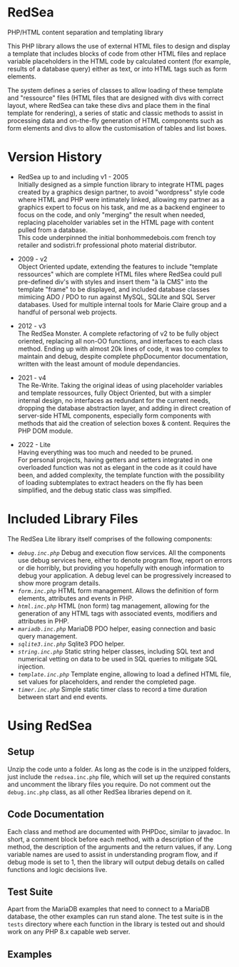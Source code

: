 # RedSea
PHP/HTML content separation and templating library

This PHP library allows the use of external HTML files to design and display a template that includes blocks of code from other HTML files and replace variable placeholders in the HTML code by calculated content (for example, results of a database query) either as text, or into HTML tags such as form elements.

The system defines a series of classes to allow loading of these template and "ressource" files (HTML files that are designed with divs with correct layout, where RedSea can take these divs and place them in the final template for rendering), a series of static and classic methods to assist in processing data and on-the-fly generation of HTML components such as form elements and divs to allow the customisation of tables and list boxes.

# Version History
- RedSea up to and including v1 - 2005  
Initially designed as a simple function library to integrate HTML pages created by a graphics design partner, to avoid "wordpress" style code where HTML and PHP were intimately linked, allowing my partner as a graphics expert to focus on his task, and me as a backend engineer to focus on the code, and only "merging" the result when needed, replacing placeholder variables set in the HTML page with content pulled from a database.  
This code underpinned the initial bonhommedebois.com french toy retailer and sodistri.fr professional photo material distributor.

- 2009 - v2  
Object Oriented update, extending the features to include "template ressources" which are complete HTML files where RedSea could pull pre-defined div's with styles and insert them "à la CMS" into the template "frame" to be displayed, and included database classes mimicing ADO / PDO to run against MySQL, SQLite and SQL Server databases. Used for multiple internal tools for Marie Claire group and a handful of personal web projects.

- 2012 - v3  
The RedSea Monster. A complete refactoring of v2 to be fully object oriented, replacing all non-OO functions, and interfaces to each class method. Ending up with almost 20k lines of code, it was too complex to maintain and debug, despite complete phpDocumentor documentation, written with the least amount of module dependancies. 

- 2021 - v4  
The Re-Write. Taking the original ideas of using placeholder variables and template ressources, fully Object Oriented, but with a simpler internal design, no interfaces as redundant for the current needs, dropping the database abstraction layer, and adding in direct creation of server-side HTML components, especially form components with methods that aid the creation of selection boxes & content. Requires the PHP DOM module.

- 2022 - Lite  
Having everything was too much and needed to be pruned.  
For personal projects, having getters and setters integrated in one overloaded function was not as elegant in the code as it could have been, and added complexity, the template function with the possibility of loading subtemplates to extract headers on the fly has been simplified, and the debug static class was simplfied.

# Included Library Files
The RedSea Lite library itself comprises of the following components:

- *`debug.inc.php`* Debug and execution flow services. All the components use debug services here, either to denote program flow, report on errors or die horribly, but providing you hopefully with enough information to debug your application. A debug level can be progressively increased to show more program details.
- *`form.inc.php`* HTML form management. Allows the definition of form elements, attributes and events in PHP.
- *`html.inc.php`* HTML (non form) tag management, allowing for the generation of any HTML tags with associated events, modifiers and attributes in PHP.
- *`mariadb.inc.php`* MariaDB PDO helper, easing connection and basic query management.
- *`sqlite3.inc.php`* Sqlite3 PDO helper.
- *`string.inc.php`* Static string helper classes, including SQL text and numerical vetting on data to be used in SQL queries to mitigate SQL injection.
- *`template.inc.php`* Template engine, allowing to load a defined HTML file, set values for placeholders, and render the completed page.
- *`timer.inc.php`* Simple static timer class to record a time duration between start and end events.

# Using RedSea

## Setup 
Unzip the code unto a folder. As long as the code is in the unzipped folders, just include the `redsea.inc.php` file, which will set up the required constants and uncomment the library files you require. Do not comment out the `debug.inc.php` class, as all other RedSea libraries depend on it.

## Code Documentation
Each class and method are documented with PHPDoc, similar to javadoc. In short, a comment block before each method, with a description of the method, the description of the arguments and the return values, if any. Long variable names are used to assist in understanding program flow, and if debug mode is set to 1, then the library will output debug details on called functions and logic decisions live.

## Test Suite
Apart from the MariaDB examples that need to connect to a MariaDB database, the other examples can run stand alone. The test suite is in the `tests` directory where each function in the library is tested out and should work on any PHP 8.x capable web server.

## Examples

